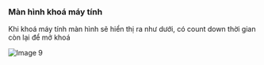### Màn hình khoá máy tính

Khi khoá máy tính màn hình sẽ hiển thị ra như dưới, có count down thời gian còn lại để mở khoá



![Image 9](image_9.png)



